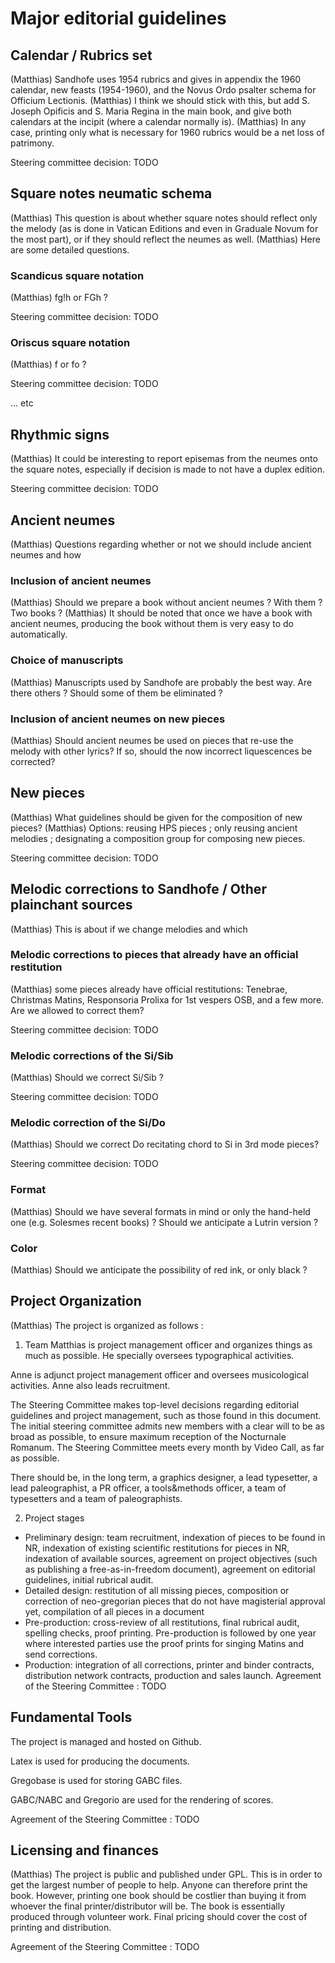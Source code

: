 # Major editorial guidelines

## Calendar / Rubrics set

(Matthias) Sandhofe uses 1954 rubrics and gives in appendix the 1960 calendar, new feasts (1954-1960), and the Novus Ordo psalter schema for Officium Lectionis.
(Matthias) I think we should stick with this, but add S. Joseph Opificis and S. Maria Regina in the main book, and give both calendars at the incipit (where a calendar normally is).
(Matthias) In any case, printing only what is necessary for 1960 rubrics would be a net loss of patrimony.

Steering committee decision: TODO

## Square notes neumatic schema

(Matthias) This question is about whether square notes should reflect only the melody (as is done in Vatican Editions and even in Graduale Novum for the most part), or if they should reflect the neumes as well.
(Matthias) Here are some detailed questions.

### Scandicus square notation

(Matthias) fg!h or FGh ?

Steering committee decision: TODO

### Oriscus square notation

(Matthias) f or fo ?

Steering committee decision: TODO

... etc

## Rhythmic signs

(Matthias) It could be interesting to report episemas from the neumes onto the square notes, especially if decision is made to not have a duplex edition.

Steering committee decision: TODO

## Ancient neumes

(Matthias) Questions regarding whether or not we should include ancient neumes and how

### Inclusion of ancient neumes

(Matthias) Should we prepare a book without ancient neumes ? With them ? Two books ?
(Matthias) It should be noted that once we have a book with ancient neumes, producing the book without them is very easy to do automatically.

### Choice of manuscripts

(Matthias) Manuscripts used by Sandhofe are probably the best way. Are there others ? Should some of them be eliminated ?

### Inclusion of ancient neumes on new pieces

(Matthias) Should ancient neumes be used on pieces that re-use the melody with other lyrics? If so, should the now incorrect liquescences be corrected?

## New pieces

(Matthias) What guidelines should be given for the composition of new pieces?
(Matthias) Options: reusing HPS pieces ; only reusing ancient melodies ; designating a composition group for composing new pieces.

Steering committee decision: TODO

## Melodic corrections to Sandhofe / Other plainchant sources

(Matthias) This is about if we change melodies and which

### Melodic corrections to pieces that already have an official restitution

(Matthias) some pieces already have official restitutions: Tenebrae, Christmas Matins, Responsoria Prolixa for 1st vespers OSB, and a few more. Are we allowed to correct them?

Steering committee decision: TODO

### Melodic corrections of the Si/Sib

(Matthias) Should we correct Si/Sib ?

Steering committee decision: TODO

### Melodic correction of the Si/Do

(Matthias) Should we correct Do recitating chord to Si in 3rd mode pieces?

Steering committee decision: TODO

### Format

(Matthias) Should we have several formats in mind or only the hand-held one (e.g. Solesmes recent books) ? Should we anticipate a Lutrin version ?

### Color

(Matthias) Should we anticipate the possibility of red ink, or only black ?

## Project Organization

(Matthias) The project is organized as follows : 
1. Team
Matthias is project management officer and organizes things as much as possible. He specially oversees typographical activities. 

Anne is adjunct project management officer and oversees musicological activities.  Anne also leads recruitment.

The Steering Committee makes top-level decisions regarding editorial guidelines and project management, such as those found in this document. The initial steering committee admits new members with a clear will to be as broad as possible, to ensure maximum reception of the Nocturnale Romanum. The Steering Committee meets every month by Video Call, as far as possible.

There should be, in the long term, a graphics designer, a lead typesetter, a lead paleographist, a PR officer, a tools&methods officer, a team of typesetters and a team of paleographists.

2. Project stages
- Preliminary design: team recruitment, indexation of pieces to be found in NR, indexation of existing scientific restitutions for pieces in NR, indexation of available sources, agreement on project objectives (such as publishing a free-as-in-freedom document), agreement on editorial guidelines, initial rubrical audit.
- Detailed design: restitution of all missing pieces, composition or correction of neo-gregorian pieces that do not have magisterial approval yet, compilation of all pieces in a document
- Pre-production: cross-review of all restitutions, final rubrical audit, spelling checks, proof printing. Pre-production is followed by one year where interested parties use the proof prints for singing Matins and send corrections.
- Production: integration of all corrections, printer and binder contracts, distribution network contracts, production and sales launch.
Agreement of the Steering Committee : TODO

## Fundamental Tools

The project is managed and hosted on Github.

Latex is used for producing the documents.

Gregobase is used for storing GABC files.

GABC/NABC and Gregorio are used for the rendering of scores.

Agreement of the Steering Committee : TODO

## Licensing and finances

(Matthias) The project is public and published under GPL. This is in order to get the largest number of people to help.
Anyone can therefore print the book. However, printing one book should be costlier than buying it from whoever the final printer/distributor will be.
The book is essentially produced through volunteer work. Final pricing should cover the cost of printing and distribution.

Agreement of the Steering Committee : TODO
